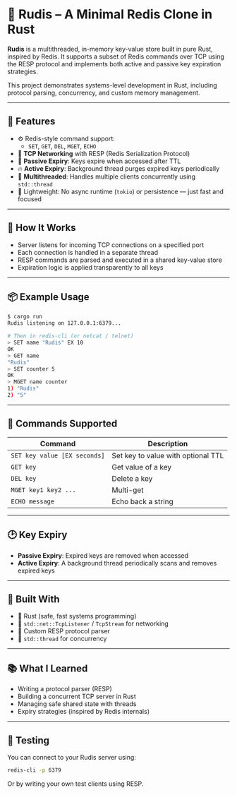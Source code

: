 # 🦀 Rudis – A Minimal Redis Clone in Rust

**Rudis** is a multithreaded, in-memory key-value store built in pure Rust, inspired by Redis. It supports a subset of Redis commands over TCP using the RESP protocol and implements both active and passive key expiration strategies.

This project demonstrates systems-level development in Rust, including protocol parsing, concurrency, and custom memory management.

---

## 🚀 Features

- ⚙️ Redis-style command support:
  - `SET`, `GET`, `DEL`, `MGET`, `ECHO`
- 🔌 **TCP Networking** with RESP (Redis Serialization Protocol)
- 🧠 **Passive Expiry**: Keys expire when accessed after TTL
- 🔥 **Active Expiry**: Background thread purges expired keys periodically
- 🧵 **Multithreaded**: Handles multiple clients concurrently using `std::thread`
- 🧼 Lightweight: No async runtime (`tokio`) or persistence — just fast and focused

---

## 📡 How It Works

- Server listens for incoming TCP connections on a specified port
- Each connection is handled in a separate thread
- RESP commands are parsed and executed in a shared key-value store
- Expiration logic is applied transparently to all keys

---

## 📦 Example Usage

```bash
$ cargo run
Rudis listening on 127.0.0.1:6379...

# Then in redis-cli (or netcat / telnet)
> SET name "Rudis" EX 10
OK
> GET name
"Rudis"
> SET counter 5
OK
> MGET name counter
1) "Rudis"
2) "5"
```

---

## 🧪 Commands Supported

| Command | Description |
|--------|-------------|
| `SET key value [EX seconds]` | Set key to value with optional TTL |
| `GET key` | Get value of a key |
| `DEL key` | Delete a key |
| `MGET key1 key2 ...` | Multi-get |
| `ECHO message` | Echo back a string |

---

## 🕑 Key Expiry

- **Passive Expiry**: Expired keys are removed when accessed
- **Active Expiry**: A background thread periodically scans and removes expired keys

---

## 🧰 Built With

- 🦀 Rust (safe, fast systems programming)
- 🔌 `std::net::TcpListener` / `TcpStream` for networking
- 🧠 Custom RESP protocol parser
- 🧵 `std::thread` for concurrency

---

## 📚 What I Learned

- Writing a protocol parser (RESP)
- Building a concurrent TCP server in Rust
- Managing safe shared state with threads
- Expiry strategies (inspired by Redis internals)

---

## 🧪 Testing

You can connect to your Rudis server using:

```bash
redis-cli -p 6379
```

Or by writing your own test clients using RESP.